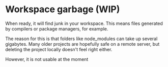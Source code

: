 
# Workspace garbage (WIP)

When ready, it will find junk in your workspace. This means files generated by compilers or package managers, for example.

The reason for this is that folders like node_modules can take up several gigabytes. Many older projects are hopefully safe on a remote server, but deleting the project locally doesn't feel right either.

However, it is not usable at the moment